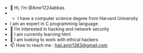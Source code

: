 - 👋 Hi, I’m @Amir1224abbas
- - I have a computer science degree from Harvard University
- I am an expert in C programming language.
- 👀 I’m interested in hacking and network security
- 🌱 I am currently learning html
- 💞️ I am looking to work with ethical hackers
- 📫 How to reach me : haji.amir1383@gmail.com


<!---
Amir1224abbas/Amir1224abbas is a ✨ special ✨ repository because its `README.md` (this file) appears on your GitHub profile.
You can click the Preview link to take a look at your changes.
--->
